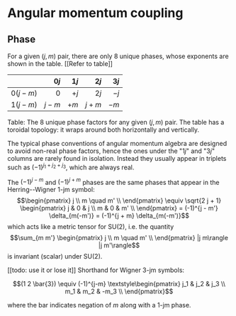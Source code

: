 # Angular momentum coupling

## Phase

For a given $(j, m)$ pair, there are only 8 unique phases, whose exponents are shown in the table. [[Refer to table]]

|          |    $0j$ | $1j$ |    $2j$ | $3j$ |
|---------:|--------:|-----:|--------:|-----:|
| $0(j-m)$ |     $0$ | $+j$ |    $2j$ | $-j$ |
| $1(j-m)$ | $j - m$ | $+m$ | $j + m$ | $-m$ |

Table: The 8 unique phase factors for any given $(j, m)$ pair.  The table has a toroidal topology: it wraps around both horizontally and vertically.

The typical phase conventions of angular momentum algebra are designed to avoid non-real phase factors, hence the ones under the "$1j$" and "$3j$" columns are rarely found in isolation.  Instead they usually appear in triplets such as $(-1)^{j_1 + j_2 + j_3}$, which are always real.

The $(-1)^{j - m}$ and $(-1)^{j + m}$ phases are the same phases that appear in the Herring--Wigner 1-jm symbol:
$$\begin{pmatrix}
j \\
m \quad m' \\
\end{pmatrix} \equiv \sqrt{2 j + 1} \begin{pmatrix}
j & 0 & j \\
m & 0 & m' \\
\end{pmatrix} = (-1)^{j - m'} \delta_{m(-m')} = (-1)^{j + m} \delta_{m(-m')}$$
which acts like a metric tensor for SU(2), i.e. the quantity
$$\sum_{m m'} \begin{pmatrix}
j \\
m \quad m' \\
\end{pmatrix} |j m\rangle |j m'\rangle$$
is invariant (scalar) under SU(2).

[[todo: use it or lose it]] Shorthand for Wigner 3-jm symbols:

$$(1 2 \bar{3}) \equiv (-1)^{j-m} \textstyle\begin{pmatrix}
j_1 & j_2 & j_3 \\
m_1 & m_2 & -m_3 \\
\end{pmatrix}$$

where the bar indicates negation of $m$ along with a 1-jm phase.
